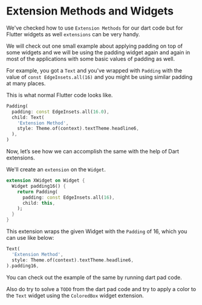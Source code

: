 # Extension Methods and Widgets

We've checked how to use `Extension Methods` for our dart code but for Flutter widgets as well `extensions` can be very handy.

We will check out one small example about applying padding on top of some widgets and we will be using the padding widget again and again in most of the applications with some basic values of padding as well.

For example, you got a `Text` and you've wrapped with `Padding` with the value of `const EdgeInsets.all(16)` and you might be using similar padding at many places.

This is what normal Flutter code looks like.

```dart
Padding(
  padding: const EdgeInsets.all(16.0),
  child: Text(
    'Extension Method',
    style: Theme.of(context).textTheme.headline6,
  ),
)
```

Now, let’s see how we can accomplish the same with the help of Dart extensions.

We'll create an `extension` on the `Widget`.

```dart
extension XWidget on Widget {
  Widget padding16() {
    return Padding(
      padding: const EdgeInsets.all(16),
      child: this,
    );
  }
}
```

This extension wraps the given Widget with the `Padding` of 16, which you can use like below:


```dart
Text(
  'Extension Method',
  style: Theme.of(context).textTheme.headline6,
).padding16,
```

You can check out the example of the same by running dart pad code.

Also do try to solve a `TODO` from the dart pad code and try to apply a color to the `Text` widget using the `ColoredBox` widget extension.
